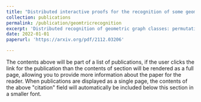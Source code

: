 ```yaml
---
title: "Distributed interactive proofs for the recognition of some geometric intersection graph classes"
collection: publications
permalink: /publication/geomtricrecognition
excerpt: 'Distributed recognition of geometric graph classes: permutation, trapezoid and circle graphs.'
date: 2022-01-01
paperurl: 'https://arxiv.org/pdf/2112.03206'

---
```


The contents above will be part of a list of publications, if the user clicks the link for the publication than the contents of section will be rendered as a full page, allowing you to provide more information about the paper for the reader. When publications are displayed as a single page, the contents of the above "citation" field will automatically be included below this section in a smaller font.